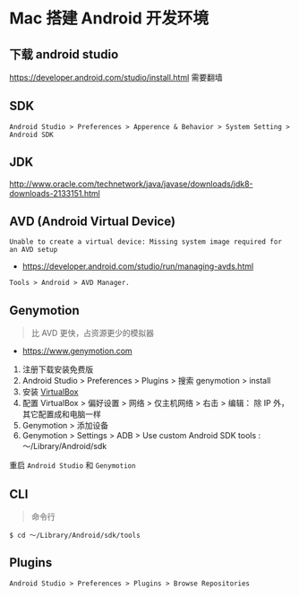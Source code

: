 # Mac 搭建 Android 开发环境

## 下载 android studio

<https://developer.android.com/studio/install.html> 需要翻墙

## SDK

`Android Studio > Preferences > Apperence & Behavior > System Setting > Android SDK`

## JDK

<http://www.oracle.com/technetwork/java/javase/downloads/jdk8-downloads-2133151.html>

## AVD (Android Virtual Device)

` Unable to create a virtual device: Missing system image required for an AVD setup `

* <https://developer.android.com/studio/run/managing-avds.html>

`Tools > Android > AVD Manager.`

## Genymotion

> 比 AVD 更快，占资源更少的模拟器

* <https://www.genymotion.com>

1. 注册下载安装免费版
2. Android Studio > Preferences > Plugins > 搜索 genymotion > install
3. 安装 [VirtualBox](https://www.virtualbox.org/wiki/Downloads)
4. 配置 VirtualBox > 偏好设置 > 网络 > 仅主机网络 > 右击 > 编辑： 除 IP 外，其它配置成和电脑一样
5. Genymotion > 添加设备
6. Genymotion > Settings > ADB > Use custom Android SDK tools : ～/Library/Android/sdk

重启 `Android Studio` 和 `Genymotion`

## CLI

> 命令行

```
$ cd ～/Library/Android/sdk/tools
```

## Plugins

`Android Studio > Preferences > Plugins > Browse Repositories`
